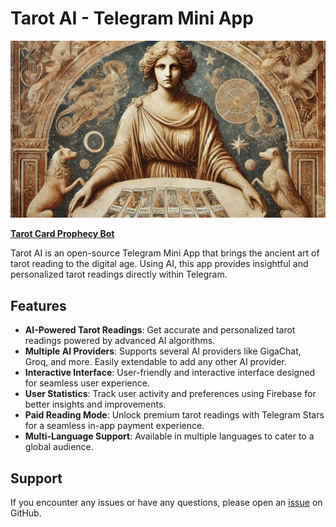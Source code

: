 # Tarot AI - Telegram Mini App

![logo](./logo.png)

**[Tarot Card Prophecy Bot](https://t.me/aitarotcard_bot)**

Tarot AI is an open-source Telegram Mini App that brings the ancient art of tarot reading to the digital age. Using AI, this app provides insightful and personalized tarot readings directly within Telegram.

## Features

- **AI-Powered Tarot Readings**: Get accurate and personalized tarot readings powered by advanced AI algorithms.
- **Multiple AI Providers**: Supports several AI providers like GigaChat, Groq, and more. Easily extendable to add any other AI provider.
- **Interactive Interface**: User-friendly and interactive interface designed for seamless user experience.
- **User Statistics**: Track user activity and preferences using Firebase for better insights and improvements.
- **Paid Reading Mode**: Unlock premium tarot readings with Telegram Stars for a seamless in-app payment experience.
- **Multi-Language Support**: Available in multiple languages to cater to a global audience.

## Support
If you encounter any issues or have any questions, please open an [issue](https://github.com/longdog/tarot-ai/issues) on GitHub.
